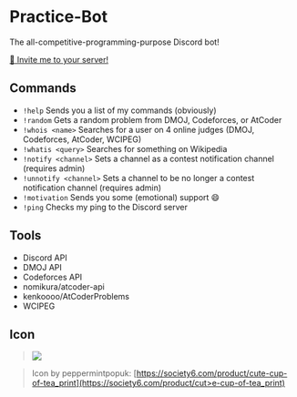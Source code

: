 # Practice-Bot
The all-competitive-programming-purpose Discord bot!

[🍵 Invite me to your server!](https://discordapp.com/api/oauth2/authorize?client_id=691416325557452861&permissions=0&scope=bot)

## Commands
 - `!help` Sends you a list of my commands (obviously)
 - `!random` <online judge> Gets a random problem from DMOJ, Codeforces, or AtCoder
 - `!whois <name>` Searches for a user on 4 online judges (DMOJ, Codeforces, AtCoder, WCIPEG)
 - `!whatis <query>` Searches for something on Wikipedia
 - `!notify <channel>` Sets a channel as a contest notification channel (requires admin)
 - `!unnotify <channel>` Sets a channel to be no longer a contest notification channel (requires admin)
 - `!motivation` Sends you some (emotional) support :smile:
 - `!ping` Checks my ping to the Discord server
  
## Tools
 - Discord API
 - DMOJ API
 - Codeforces API
 - nomikura/atcoder-api
 - kenkoooo/AtCoderProblems
 - WCIPEG

## Icon
> ![](https://ctl.s6img.com/society6/img/tfIvzDYNWidPtDB5b2s6dK5Q32Q/w_700/prints/~artwork/s6-original-art-uploads/society6/uploads/misc/a0c77d92a01d4ee9a6290e43ee1af763/~~/cute-cup-of-tea-prints.jpg?wait=0&attempt=0)

> Icon by peppermintpopuk: [https://society6.com/product/cute-cup-of-tea_print](https://society6.com/product/cut>e-cup-of-tea_print)

